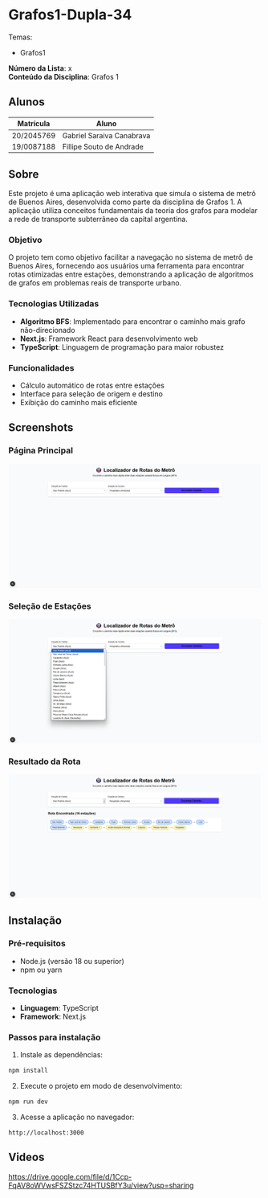 # Grafos1-Dupla-34

Temas:
 - Grafos1

**Número da Lista**: x<br>
**Conteúdo da Disciplina**: Grafos 1<br>

## Alunos
|Matrícula | Aluno |
| -- | -- |
| 20/2045769  |  Gabriel Saraiva Canabrava|
| 19/0087188  |  Fillipe Souto de Andrade |

## Sobre 

Este projeto é uma aplicação web interativa que simula o sistema de metrô de Buenos Aires, desenvolvida como parte da disciplina de Grafos 1. A aplicação utiliza conceitos fundamentais da teoria dos grafos para modelar a rede de transporte subterrâneo da capital argentina.

### Objetivo
O projeto tem como objetivo facilitar a navegação no sistema de metrô de Buenos Aires, fornecendo aos usuários uma ferramenta para encontrar rotas otimizadas entre estações, demonstrando a aplicação de algoritmos de grafos em problemas reais de transporte urbano.

### Tecnologias Utilizadas
- **Algoritmo BFS**: Implementado para encontrar o caminho mais  grafo não-direcionado
- **Next.js**: Framework React para desenvolvimento web
- **TypeScript**: Linguagem de programação para maior robustez

### Funcionalidades
- Cálculo automático de rotas entre estações
- Interface para seleção de origem e destino
- Exibição do caminho mais eficiente

## Screenshots

### Página Principal
![Página Principal](metro-next/public/Pagina_1.png)

### Seleção de Estações
![Seleção de Estações](metro-next/public/Pagina_2.png)

### Resultado da Rota
![Resultado da Rota](metro-next/public/Pagina_3.png)

## Instalação 

### Pré-requisitos
- Node.js (versão 18 ou superior)
- npm ou yarn

### Tecnologias
- **Linguagem**: TypeScript
- **Framework**: Next.js

### Passos para instalação

1. Instale as dependências:
```bash
npm install
```

2. Execute o projeto em modo de desenvolvimento:
```bash
npm run dev
```

3. Acesse a aplicação no navegador:
```
http://localhost:3000
```



## Videos

https://drive.google.com/file/d/1Ccp-FqAV8oWVwsFSZStzc74HTUSBfY3u/view?usp=sharing

